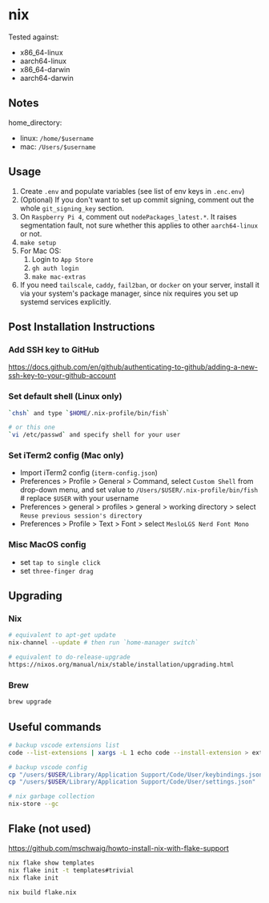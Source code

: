 # nix

Tested against:

- x86_64-linux
- aarch64-linux
- x86_64-darwin
- aarch64-darwin

## Notes

home_directory:

- linux: `/home/$username`
- mac: `/Users/$username`

## Usage

1. Create `.env` and populate variables (see list of env keys in `.enc.env`)
2. (Optional) If you don't want to set up commit signing, comment out the whole `git_signing_key` section.
3. On `Raspberry Pi 4`, comment out `nodePackages_latest.*`. It raises segmentation fault, not sure whether this applies to other `aarch64-linux` or not.
4. `make setup`
5. For Mac OS:
   1. Login to `App Store`
   2. `gh auth login`
   3. `make mac-extras`
6. If you need `tailscale`, `caddy`, `fail2ban`, or `docker` on your server, install it via your system's package manager, since nix requires you set up systemd services explicitly.

## Post Installation Instructions

### Add SSH key to GitHub

<https://docs.github.com/en/github/authenticating-to-github/adding-a-new-ssh-key-to-your-github-account>

### Set default shell (Linux only)

```bash
`chsh` and type `$HOME/.nix-profile/bin/fish`

# or this one
`vi /etc/passwd` and specify shell for your user
```

### Set iTerm2 config (Mac only)

- Import iTerm2 config (`iterm-config.json`)
- Preferences > Profile > General > Command, select `Custom Shell` from drop-down menu, and set value to `/Users/$USER/.nix-profile/bin/fish` # replace `$USER` with your username
- Preferences > general > profiles > general > working directory > select `Reuse previous session's directory`
- Preferences > Profile > Text > Font > select `MesloLGS Nerd Font Mono`

### Misc MacOS config

- set `tap to single click`
- set `three-finger drag`

## Upgrading

### Nix

```bash
# equivalent to apt-get update
nix-channel --update # then run `home-manager switch`

# equivalent to do-release-upgrade
https://nixos.org/manual/nix/stable/installation/upgrading.html
```

### Brew

```bash
brew upgrade
```

## Useful commands

```bash
# backup vscode extensions list
code --list-extensions | xargs -L 1 echo code --install-extension > ext_install.sh

# backup vscode config
cp "/users/$USER/Library/Application Support/Code/User/keybindings.json" .
cp "/users/$USER/Library/Application Support/Code/User/settings.json" .

# nix garbage collection
nix-store --gc
```

## Flake (not used)

<https://github.com/mschwaig/howto-install-nix-with-flake-support>

```bash
nix flake show templates
nix flake init -t templates#trivial
nix flake init

nix build flake.nix
```
